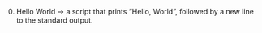 0. Hello World 
 -> a script that prints “Hello, World”, followed by a new line to the standard output.
